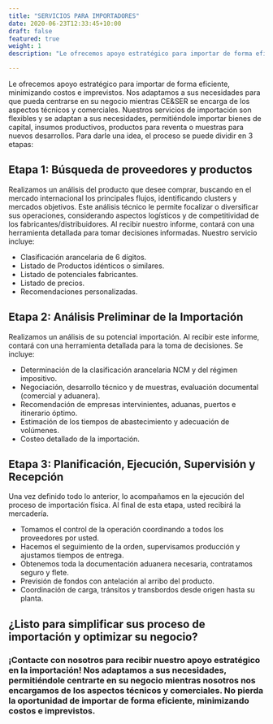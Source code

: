 ```yaml
---
title: "SERVICIOS PARA IMPORTADORES"
date: 2020-06-23T12:33:45+10:00
draft: false
featured: true
weight: 1
description: "Le ofrecemos apoyo estratégico para importar de forma eficiente, minimizando costos e imprevistos."

---
```


Le ofrecemos apoyo estratégico para importar de forma eficiente, minimizando costos e imprevistos.
Nos adaptamos a sus necesidades para que pueda centrarse en su negocio mientras CE&SER se encarga de los aspectos técnicos y comerciales.
Nuestros servicios de importación son flexibles y se adaptan a sus necesidades, permitiéndole importar bienes de capital, insumos productivos, productos para reventa o muestras para nuevos desarrollos.
Para darle una idea, el proceso se puede dividir en 3 etapas:
## Etapa 1: Búsqueda de proveedores y productos
Realizamos un análisis del producto que desee comprar, buscando en el mercado internacional los principales flujos, identificando clusters y mercados objetivos. Este análisis técnico le permite focalizar o diversificar sus operaciones, considerando aspectos logísticos y de competitividad de los fabricantes/distribuidores. Al recibir nuestro informe, contará con una herramienta detallada para tomar decisiones informadas. Nuestro servicio incluye:
*	Clasificación arancelaria de 6 dígitos.
*	Listado de Productos idénticos o similares.
*	Listado de potenciales fabricantes.
*	Listado de precios.
*	Recomendaciones personalizadas.
## Etapa 2: Análisis Preliminar de la Importación
Realizamos un análisis de su potencial importación. Al recibir este informe, contará con una herramienta detallada para la toma de decisiones. Se incluye:
*	Determinación de la clasificación arancelaria NCM y del régimen impositivo.
*	Negociación, desarrollo técnico y de muestras, evaluación documental (comercial y aduanera).
*	Recomendación de empresas intervinientes, aduanas, puertos e itinerario óptimo.
*	Estimación de los tiempos de abastecimiento y adecuación de volúmenes.
*	Costeo detallado de la importación.
## Etapa 3: Planificación, Ejecución, Supervisión y Recepción
Una vez definido todo lo anterior, lo acompañamos en la ejecución del proceso de importación física. Al final de esta etapa, usted recibirá la mercadería.
*	Tomamos el control de la operación coordinando a todos los proveedores por usted.
*	Hacemos el seguimiento de la orden, supervisamos producción y ajustamos tiempos de entrega.
*	Obtenemos toda la documentación aduanera necesaria, contratamos seguro y flete.
*	Previsión de fondos con antelación al arribo del producto.
*	Coordinación de carga, tránsitos y transbordos desde origen hasta su planta.

## ¿Listo para simplificar sus proceso de importación y optimizar su negocio?
### ¡Contacte con nosotros para recibir nuestro apoyo estratégico en la importación! Nos adaptamos a sus necesidades, permitiéndole centrarte en su negocio mientras nosotros nos encargamos de los aspectos técnicos y comerciales. No pierda la oportunidad de importar de forma eficiente, minimizando costos e imprevistos.
